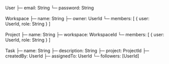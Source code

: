 User
 ├─ email: String
 └─ password: String
       \
        \
Workspace
 ├─ name: String
 ├─ owner: UserId
 └─ members: [ { user: UserId, role: String } ]
       \
        \
Project
 ├─ name: String
 ├─ workspace: WorkspaceId
 └─ members: [ { user: UserId, role: String } ]
       \
        \
Task
 ├─ name: String
 ├─ description: String
 ├─ project: ProjectId
 ├─ createdBy: UserId
 ├─ assignedTo: UserId
 └─ followers: [UserId]
